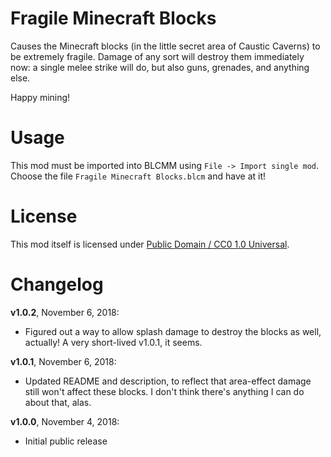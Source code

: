 Fragile Minecraft Blocks
========================

Causes the Minecraft blocks (in the little secret area of Caustic Caverns) to
be extremely fragile.  Damage of any sort will destroy them immediately now:
a single melee strike will do, but also guns, grenades, and anything else.

Happy mining!

Usage
=====

This mod must be imported into BLCMM using `File -> Import single mod`.
Choose the file `Fragile Minecraft Blocks.blcm` and have at it!

License
=======

This mod itself is licensed under
[Public Domain / CC0 1.0 Universal](https://creativecommons.org/publicdomain/zero/1.0/).

Changelog
=========

**v1.0.2**, November 6, 2018:
 * Figured out a way to allow splash damage to destroy the blocks as
   well, actually!  A very short-lived v1.0.1, it seems.

**v1.0.1**, November 6, 2018:
 * Updated README and description, to reflect that area-effect damage
   still won't affect these blocks.  I don't think there's anything I
   can do about that, alas.

**v1.0.0**, November 4, 2018:
 * Initial public release
